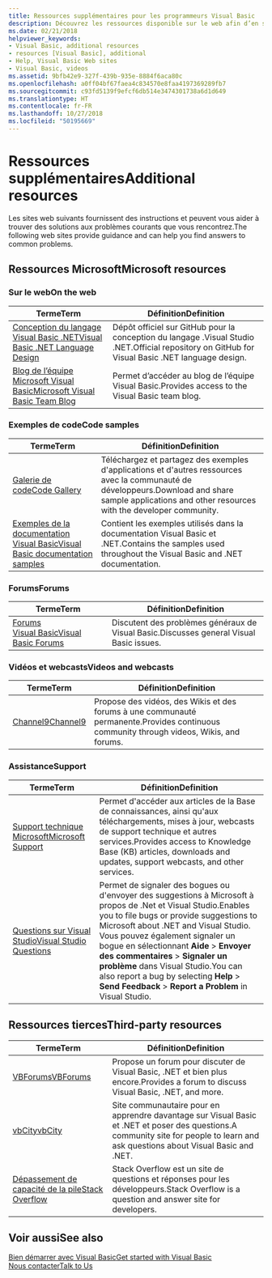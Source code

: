 ```yaml
---
title: Ressources supplémentaires pour les programmeurs Visual Basic
description: Découvrez les ressources disponible sur le web afin d’en savoir plus sur Visual Basic et de poser des questions.
ms.date: 02/21/2018
helpviewer_keywords:
- Visual Basic, additional resources
- resources [Visual Basic], additional
- Help, Visual Basic Web sites
- Visual Basic, videos
ms.assetid: 9bfb42e9-327f-439b-935e-8884f6aca80c
ms.openlocfilehash: a0ff04bf67faea4c834570e8faa4197369289fb7
ms.sourcegitcommit: c93fd5139f9efcf6db514e3474301738a6d1d649
ms.translationtype: HT
ms.contentlocale: fr-FR
ms.lasthandoff: 10/27/2018
ms.locfileid: "50195669"
---
```

# <a name="additional-resources"></a><span data-ttu-id="84a53-103">Ressources supplémentaires</span><span class="sxs-lookup"><span data-stu-id="84a53-103">Additional resources</span></span>

<span data-ttu-id="84a53-104">Les sites web suivants fournissent des instructions et peuvent vous aider à trouver des solutions aux problèmes courants que vous rencontrez.</span><span class="sxs-lookup"><span data-stu-id="84a53-104">The following web sites provide guidance and can help you find answers to common problems.</span></span>

## <a name="microsoft-resources"></a><span data-ttu-id="84a53-105">Ressources Microsoft</span><span class="sxs-lookup"><span data-stu-id="84a53-105">Microsoft resources</span></span>

### <a name="on-the-web"></a><span data-ttu-id="84a53-106">Sur le web</span><span class="sxs-lookup"><span data-stu-id="84a53-106">On the web</span></span>

|<span data-ttu-id="84a53-107">Terme</span><span class="sxs-lookup"><span data-stu-id="84a53-107">Term</span></span>|<span data-ttu-id="84a53-108">Définition</span><span class="sxs-lookup"><span data-stu-id="84a53-108">Definition</span></span>|
|----------|----------------|
|[<span data-ttu-id="84a53-109">Conception du langage Visual Basic .NET</span><span class="sxs-lookup"><span data-stu-id="84a53-109">Visual Basic .NET Language Design</span></span>](https://github.com/dotnet/vblang)|<span data-ttu-id="84a53-110">Dépôt officiel sur GitHub pour la conception du langage .Visual Studio .NET.</span><span class="sxs-lookup"><span data-stu-id="84a53-110">Official repository on GitHub for Visual Basic .NET language design.</span></span>|
|[<span data-ttu-id="84a53-111">Blog de l’équipe Microsoft Visual Basic</span><span class="sxs-lookup"><span data-stu-id="84a53-111">Microsoft Visual Basic Team Blog</span></span>](https://blogs.msdn.microsoft.com/vbteam/)|<span data-ttu-id="84a53-112">Permet d’accéder au blog de l’équipe Visual Basic.</span><span class="sxs-lookup"><span data-stu-id="84a53-112">Provides access to the Visual Basic team blog.</span></span>|

### <a name="code-samples"></a><span data-ttu-id="84a53-113">Exemples de code</span><span class="sxs-lookup"><span data-stu-id="84a53-113">Code samples</span></span>

|<span data-ttu-id="84a53-114">Terme</span><span class="sxs-lookup"><span data-stu-id="84a53-114">Term</span></span>|<span data-ttu-id="84a53-115">Définition</span><span class="sxs-lookup"><span data-stu-id="84a53-115">Definition</span></span>|
|----------|----------------|
|[<span data-ttu-id="84a53-116">Galerie de code</span><span class="sxs-lookup"><span data-stu-id="84a53-116">Code Gallery</span></span>](https://code.msdn.microsoft.com/site/search?f%5B0%5D.Type=ProgrammingLanguage&f%5B0%5D.Value=VB&f%5B0%5D.Text=VB.NET)|<span data-ttu-id="84a53-117">Téléchargez et partagez des exemples d'applications et d'autres ressources avec la communauté de développeurs.</span><span class="sxs-lookup"><span data-stu-id="84a53-117">Download and share sample applications and other resources with the developer community.</span></span>|
|[<span data-ttu-id="84a53-118">Exemples de la documentation Visual Basic</span><span class="sxs-lookup"><span data-stu-id="84a53-118">Visual Basic documentation samples</span></span>](https://github.com/dotnet/samples/tree/master/snippets/visualbasic)|<span data-ttu-id="84a53-119">Contient les exemples utilisés dans la documentation Visual Basic et .NET.</span><span class="sxs-lookup"><span data-stu-id="84a53-119">Contains the samples used throughout the Visual Basic and .NET documentation.</span></span>|

### <a name="forums"></a><span data-ttu-id="84a53-120">Forums</span><span class="sxs-lookup"><span data-stu-id="84a53-120">Forums</span></span>

|<span data-ttu-id="84a53-121">Terme</span><span class="sxs-lookup"><span data-stu-id="84a53-121">Term</span></span>|<span data-ttu-id="84a53-122">Définition</span><span class="sxs-lookup"><span data-stu-id="84a53-122">Definition</span></span>|
|----------|----------------|
|[<span data-ttu-id="84a53-123">Forums Visual Basic</span><span class="sxs-lookup"><span data-stu-id="84a53-123">Visual Basic Forums</span></span>](https://social.msdn.microsoft.com/Forums/vstudio/en-US/home?forum=vbgeneral)|<span data-ttu-id="84a53-124">Discutent des problèmes généraux de Visual Basic.</span><span class="sxs-lookup"><span data-stu-id="84a53-124">Discusses general Visual Basic issues.</span></span>|

### <a name="videos-and-webcasts"></a><span data-ttu-id="84a53-125">Vidéos et webcasts</span><span class="sxs-lookup"><span data-stu-id="84a53-125">Videos and webcasts</span></span>

|<span data-ttu-id="84a53-126">Terme</span><span class="sxs-lookup"><span data-stu-id="84a53-126">Term</span></span>|<span data-ttu-id="84a53-127">Définition</span><span class="sxs-lookup"><span data-stu-id="84a53-127">Definition</span></span>|
|----------|----------------|
|[<span data-ttu-id="84a53-128">Channel9</span><span class="sxs-lookup"><span data-stu-id="84a53-128">Channel9</span></span>](https://channel9.msdn.com/)|<span data-ttu-id="84a53-129">Propose des vidéos, des Wikis et des forums à une communauté permanente.</span><span class="sxs-lookup"><span data-stu-id="84a53-129">Provides continuous community through videos, Wikis, and forums.</span></span>|

### <a name="support"></a><span data-ttu-id="84a53-130">Assistance</span><span class="sxs-lookup"><span data-stu-id="84a53-130">Support</span></span>

|<span data-ttu-id="84a53-131">Terme</span><span class="sxs-lookup"><span data-stu-id="84a53-131">Term</span></span>|<span data-ttu-id="84a53-132">Définition</span><span class="sxs-lookup"><span data-stu-id="84a53-132">Definition</span></span>|
|----------|----------------|
|[<span data-ttu-id="84a53-133">Support technique Microsoft</span><span class="sxs-lookup"><span data-stu-id="84a53-133">Microsoft Support</span></span>](https://support.microsoft.com)|<span data-ttu-id="84a53-134">Permet d'accéder aux articles de la Base de connaissances, ainsi qu'aux téléchargements, mises à jour, webcasts de support technique et autres services.</span><span class="sxs-lookup"><span data-stu-id="84a53-134">Provides access to Knowledge Base (KB) articles, downloads and updates, support webcasts, and other services.</span></span>|
|[<span data-ttu-id="84a53-135">Questions sur Visual Studio</span><span class="sxs-lookup"><span data-stu-id="84a53-135">Visual Studio Questions</span></span>](https://developercommunity.visualstudio.com)|<span data-ttu-id="84a53-136">Permet de signaler des bogues ou d'envoyer des suggestions à Microsoft à propos de .Net et Visual Studio.</span><span class="sxs-lookup"><span data-stu-id="84a53-136">Enables you to file bugs or provide suggestions to Microsoft about .NET and Visual Studio.</span></span> <span data-ttu-id="84a53-137">Vous pouvez également signaler un bogue en sélectionnant **Aide** > **Envoyer des commentaires** > **Signaler un problème** dans Visual Studio.</span><span class="sxs-lookup"><span data-stu-id="84a53-137">You can also report a bug by selecting **Help** > **Send Feedback** > **Report a Problem** in Visual Studio.</span></span>|

## <a name="third-party-resources"></a><span data-ttu-id="84a53-138">Ressources tierces</span><span class="sxs-lookup"><span data-stu-id="84a53-138">Third-party resources</span></span>

|<span data-ttu-id="84a53-139">Terme</span><span class="sxs-lookup"><span data-stu-id="84a53-139">Term</span></span>|<span data-ttu-id="84a53-140">Définition</span><span class="sxs-lookup"><span data-stu-id="84a53-140">Definition</span></span>|
|----------|----------------|
|[<span data-ttu-id="84a53-141">VBForums</span><span class="sxs-lookup"><span data-stu-id="84a53-141">VBForums</span></span>](http://www.vbforums.com/)|<span data-ttu-id="84a53-142">Propose un forum pour discuter de Visual Basic, .NET et bien plus encore.</span><span class="sxs-lookup"><span data-stu-id="84a53-142">Provides a forum to discuss Visual Basic, .NET, and more.</span></span>|
|[<span data-ttu-id="84a53-143">vbCity</span><span class="sxs-lookup"><span data-stu-id="84a53-143">vbCity</span></span>](http://vbcity.com/)|<span data-ttu-id="84a53-144">Site communautaire pour en apprendre davantage sur Visual Basic et .NET et poser des questions.</span><span class="sxs-lookup"><span data-stu-id="84a53-144">A community site for people to learn and ask questions about Visual Basic and .NET.</span></span>|
|[<span data-ttu-id="84a53-145">Dépassement de capacité de la pile</span><span class="sxs-lookup"><span data-stu-id="84a53-145">Stack Overflow</span></span>](https://stackoverflow.com/questions/tagged/vb.net)|<span data-ttu-id="84a53-146">Stack Overflow est un site de questions et réponses pour les développeurs.</span><span class="sxs-lookup"><span data-stu-id="84a53-146">Stack Overflow is a question and answer site for developers.</span></span>|

## <a name="see-also"></a><span data-ttu-id="84a53-147">Voir aussi</span><span class="sxs-lookup"><span data-stu-id="84a53-147">See also</span></span>

[<span data-ttu-id="84a53-148">Bien démarrer avec Visual Basic</span><span class="sxs-lookup"><span data-stu-id="84a53-148">Get started with Visual Basic</span></span>](../../visual-basic/getting-started/index.md)  
[<span data-ttu-id="84a53-149">Nous contacter</span><span class="sxs-lookup"><span data-stu-id="84a53-149">Talk to Us</span></span>](/visualstudio/ide/talk-to-us)  
